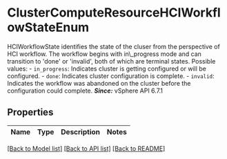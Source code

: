 # ClusterComputeResourceHCIWorkflowStateEnum

HCIWorkflowState identifies the state of the cluser from the perspective of HCI workflow.  The workflow begins with in\\_progress mode and can transition to 'done' or 'invalid', both of which are terminal states.  Possible values: - `in_progress`: Indicates cluster is getting configured or will be configured. - `done`: Indicates cluster configuration is complete. - `invalid`: Indicates the workflow was abandoned on the cluster before the   configuration could complete.    ***Since:*** vSphere API 6.7.1 

## Properties
Name | Type | Description | Notes
------------ | ------------- | ------------- | -------------

[[Back to Model list]](../README.md#documentation-for-models) [[Back to API list]](../README.md#documentation-for-api-endpoints) [[Back to README]](../README.md)


